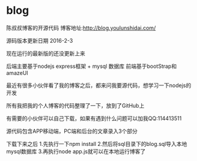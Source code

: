 # blog
陈叔叔博客的开源代码
博客地址:http://blog.youlunshidai.com/

源码版本更新日期 2016-2-3

现在运行的最新版的还没更新上来

后端主要基于nodejs express框架 + mysql 数据库
前端基于bootStrap和amazeUI

最近有很多小伙伴看了我的博客之后，都来问我要源代码，想学习一下nodejs的开发

所有我把我的个人博客的代码整理了一下，放到了GitHub上

有需要的小伙伴可以自己下载，如果有遇到什么问题可以加我QQ:114413511

源代码包含APP移动端，PC端和后台的文章录入3个部分

下载下来之后
1.先执行一下npm install
2.然后将sql目录下的blog.sql导入本地mysql数据库
3.再执行node app.js就可以在本地运行博客了
